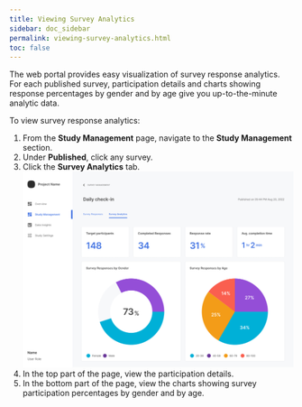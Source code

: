 ```yaml
---
title: Viewing Survey Analytics
sidebar: doc_sidebar
permalink: viewing-survey-analytics.html
toc: false
---
```


The web portal provides easy visualization of survey response analytics. For each published survey, participation details and charts showing response percentages by gender and by age give you up-to-the-minute analytic data.

To view survey response analytics:

1. From the **Study Management** page, navigate to the **Study Management** section.
2. Under **Published**, click any survey.
3. Click the **Survey Analytics** tab.
    ![viewing-survey-analytics](../../../images/viewing-survey-analytics.png)
4. In the top part of the page, view the participation details.
5. In the bottom part of the page, view the charts showing survey participation percentages by gender and by age.
